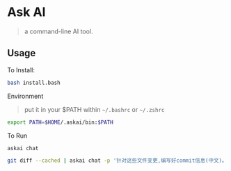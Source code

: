# Ask AI
> a command-line AI tool.

## Usage

To Install:
```bash
bash install.bash
```

Environment
> put it in your $PATH within `~/.bashrc` or `~/.zshrc`

```bash
export PATH=$HOME/.askai/bin:$PATH
```


To Run
```bash
askai chat
```

```bash
git diff --cached | askai chat -p '针对这些文件变更,编写好commit信息(中文)。'
```

